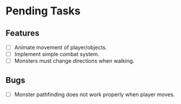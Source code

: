 # Pending Tasks

## Features
- [ ] Animate movement of player/objects.
- [ ] Implement simple combat system.
- [ ] Monsters must change directions when walking.

## Bugs
- [ ] Monster pathfinding does not work properly when player moves.